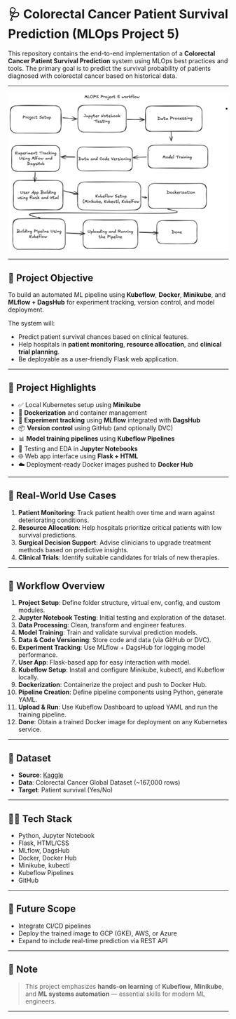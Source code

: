 # 🩺 Colorectal Cancer Patient Survival Prediction (MLOps Project 5)

This repository contains the end-to-end implementation of a **Colorectal Cancer Patient Survival Prediction** system using MLOps best practices and tools. The primary goal is to predict the survival probability of patients diagnosed with colorectal cancer based on historical data.

---

![MLOps Project 5 Workflow](mlops-project5.png)

---

## 🎯 Project Objective

To build an automated ML pipeline using **Kubeflow**, **Docker**, **Minikube**, and **MLflow + DagsHub** for experiment tracking, version control, and model deployment.

The system will:
- Predict patient survival chances based on clinical features.
- Help hospitals in **patient monitoring**, **resource allocation**, and **clinical trial planning**.
- Be deployable as a user-friendly Flask web application.

---

## 📌 Project Highlights

- ✅ Local Kubernetes setup using **Minikube**
- 🐳 **Dockerization** and container management
- 🔁 **Experiment tracking** using **MLflow** integrated with **DagsHub**
- 📦 **Version control** using GitHub (and optionally DVC)
- 📊 **Model training pipelines** using **Kubeflow Pipelines**
- 🧪 Testing and EDA in **Jupyter Notebooks**
- 🌐 Web app interface using **Flask + HTML**
- ☁️ Deployment-ready Docker images pushed to **Docker Hub**

---

## 🏥 Real-World Use Cases

1. **Patient Monitoring**: Track patient health over time and warn against deteriorating conditions.
2. **Resource Allocation**: Help hospitals prioritize critical patients with low survival predictions.
3. **Surgical Decision Support**: Advise clinicians to upgrade treatment methods based on predictive insights.
4. **Clinical Trials**: Identify suitable candidates for trials of new therapies.

---

## 🔧 Workflow Overview

1. **Project Setup**: Define folder structure, virtual env, config, and custom modules.
2. **Jupyter Notebook Testing**: Initial testing and exploration of the dataset.
3. **Data Processing**: Clean, transform and engineer features.
4. **Model Training**: Train and validate survival prediction models.
5. **Data & Code Versioning**: Store code and data (via GitHub or DVC).
6. **Experiment Tracking**: Use MLflow + DagsHub for logging model performance.
7. **User App**: Flask-based app for easy interaction with model.
8. **Kubeflow Setup**: Install and configure Minikube, kubectl, and Kubeflow locally.
9. **Dockerization**: Containerize the project and push to Docker Hub.
10. **Pipeline Creation**: Define pipeline components using Python, generate YAML.
11. **Upload & Run**: Use Kubeflow Dashboard to upload YAML and run the training pipeline.
12. **Done**: Obtain a trained Docker image for deployment on any Kubernetes service.

---

## 📁 Dataset

- **Source**: [Kaggle](https://www.kaggle.com/)
- **Data**: Colorectal Cancer Global Dataset (~167,000 rows)
- **Target**: Patient survival (Yes/No)

---

## 🧑‍💻 Tech Stack

- Python, Jupyter Notebook
- Flask, HTML/CSS
- MLflow, DagsHub
- Docker, Docker Hub
- Minikube, kubectl
- Kubeflow Pipelines
- GitHub

---

## 🚀 Future Scope

- Integrate CI/CD pipelines
- Deploy the trained image to GCP (GKE), AWS, or Azure
- Expand to include real-time prediction via REST API

---

## 💬 Note

> This project emphasizes **hands-on learning** of **Kubeflow**, **Minikube**, and **ML systems automation** — essential skills for modern ML engineers.

---



